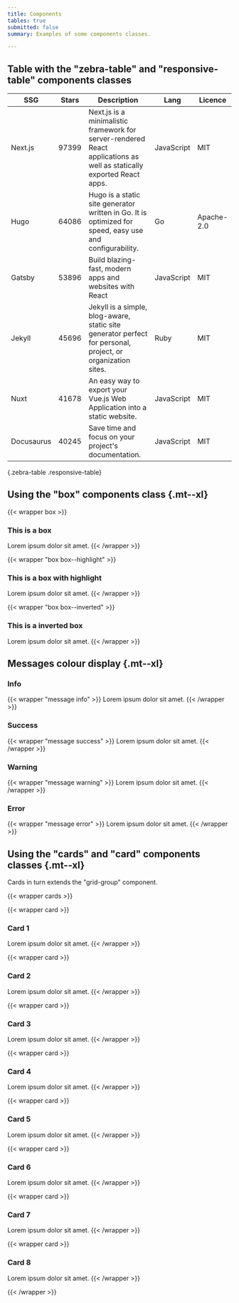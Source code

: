 ```yaml
---
title: Components
tables: true
submitted: false
summary: Examples of some components classes.

---
```


## Table with the "zebra-table" and "responsive-table" components classes

|SSG|Stars|Description|Lang|Licence|
|---|---|---|---|---|
|Next.js|97399|Next.js is a minimalistic framework for server-rendered React applications as well as statically exported React apps.|JavaScript|MIT|
|Hugo|64086|Hugo is a static site generator written in Go. It is optimized for speed, easy use and configurability.|Go|Apache-2.0|
|Gatsby|53896|Build blazing-fast, modern apps and websites with React|JavaScript|MIT|
|Jekyll|45696|Jekyll is a simple, blog-aware, static site generator perfect for personal, project, or organization sites.|Ruby|MIT|
|Nuxt|41678|An easy way to export your Vue.js Web Application into a static website.|JavaScript|MIT|
|Docusaurus|40245|Save time and focus on your project's documentation.|JavaScript|MIT|
{.zebra-table .responsive-table}

## Using the "box" components class {.mt--xl}

{{< wrapper box >}}
### This is a box

Lorem ipsum dolor sit amet.
{{< /wrapper >}}

{{< wrapper "box box--highlight" >}}
### This is a box with highlight

Lorem ipsum dolor sit amet.
{{< /wrapper >}}

{{< wrapper "box box--inverted" >}}
### This is a inverted box

Lorem ipsum dolor sit amet.
{{< /wrapper >}}


## Messages colour display {.mt--xl}

### Info

{{< wrapper "message info" >}}
Lorem ipsum dolor sit amet.
{{< /wrapper >}}

### Success

{{< wrapper "message success" >}}
Lorem ipsum dolor sit amet.
{{< /wrapper >}}

### Warning

{{< wrapper "message warning" >}}
Lorem ipsum dolor sit amet.
{{< /wrapper >}}

### Error

{{< wrapper "message error" >}}
Lorem ipsum dolor sit amet.
{{< /wrapper >}}


## Using the "cards" and "card" components classes {.mt--xl}

Cards in turn extends the "grid-group" component.

{{< wrapper cards >}}

{{< wrapper card >}}
### Card 1

Lorem ipsum dolor sit amet.
{{< /wrapper >}}

{{< wrapper card >}}
### Card 2

Lorem ipsum dolor sit amet.
{{< /wrapper >}}

{{< wrapper card >}}
### Card 3

Lorem ipsum dolor sit amet.
{{< /wrapper >}}

{{< wrapper card >}}
### Card 4

Lorem ipsum dolor sit amet.
{{< /wrapper >}}

{{< wrapper card >}}
### Card 5

Lorem ipsum dolor sit amet.
{{< /wrapper >}}

{{< wrapper card >}}
### Card 6

Lorem ipsum dolor sit amet.
{{< /wrapper >}}

{{< wrapper card >}}
### Card 7

Lorem ipsum dolor sit amet.
{{< /wrapper >}}

{{< wrapper card >}}
### Card 8

Lorem ipsum dolor sit amet.
{{< /wrapper >}}

{{< /wrapper >}}
